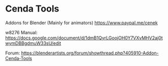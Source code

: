 # Cenda Tools
Addons for Blender (Mainly for animators)
https://www.paypal.me/cenek

w8276
Manual:
https://docs.google.com/document/d/1dmB1QyrLGoojOH0Y7VXvMHV2aj0twymDBBgdmuW33sU/edit

Forum:
https://blenderartists.org/forum/showthread.php?405910-Addon-Cenda-Tools
